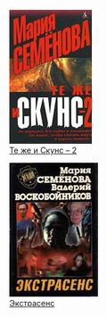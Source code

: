 ![](Те%20же%20и%20Скунс%20–%202.jpg)  
[Те же и Скунс – 2](Те%20же%20и%20Скунс%20–%202.txt)

![](Экстрасенс.jpg)  
[Экстрасенс](Экстрасенс.txt)
